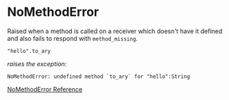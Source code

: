 # NoMethodError

Raised when a method is called on a receiver which doesn't have it defined and
also fails to respond with `method_missing`.

    "hello".to_ary

*raises the exception:*

    NoMethodError: undefined method `to_ary` for "hello":String

[NoMethodError Reference](http://ruby-doc.org/core-2.5.0/NoMethodError.html)